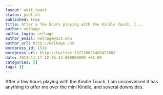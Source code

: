 ```yaml
---
layout: aktt_tweet
status: publish
published: true
title: After a few hours playing with the Kindle Touch, I...
author: nelhage
author_login: nelhage
author_email: nelhage@mit.edu
author_url: http://nelhage.com
wordpress_id: 1519
wordpress_url: http://twitter-137210026409472002
date: 2011-11-17 12:46:34.000000000 +01:00
categories: []
tags: []
---
```

After a few hours playing with the Kindle Touch, I am unconvinced it has anything to offer me over the mini Kindle, and several downsides.
